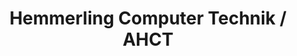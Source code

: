 ---
title: "Hemmerling Computer Technik / AHCT"
url: /frankfurt-oder/hemmerling-computer-technik-ahct/
shop: Computer
---
